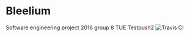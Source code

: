 # Bleelium
Software engineering project 2016 group 8 TUE
Testpush2
![Travis CI](https://travis-ci.org/Vaults/Bleelium.svg?branch=master)
